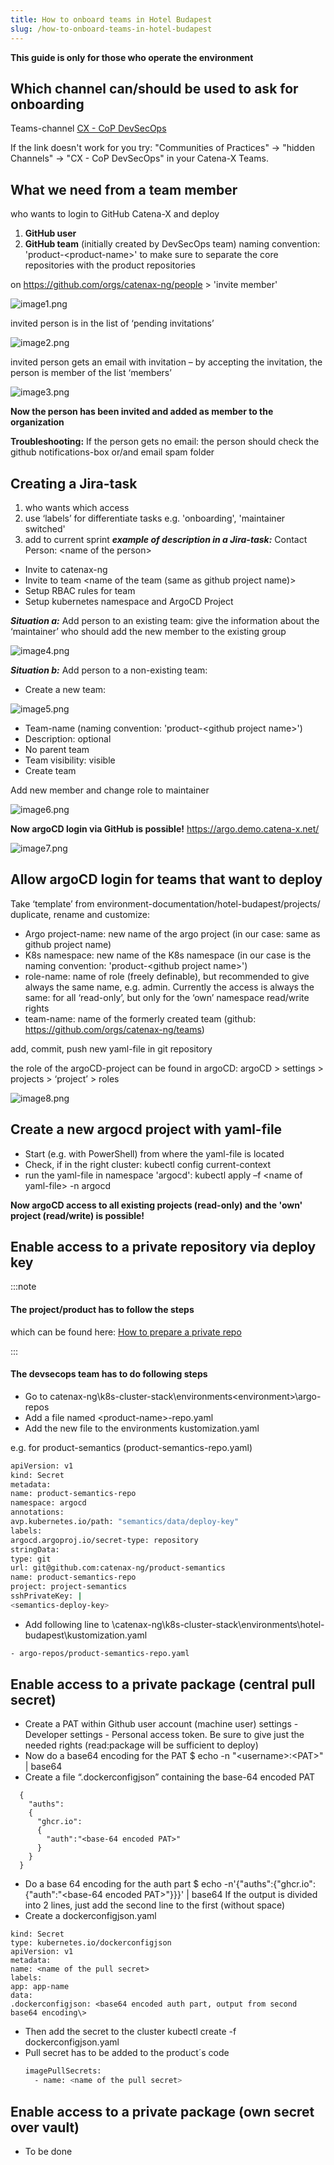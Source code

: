```yaml
---
title: How to onboard teams in Hotel Budapest
slug: /how-to-onboard-teams-in-hotel-budapest
---
```



**This guide is only for those who operate the environment**

## Which channel can/should be used to ask for onboarding
Teams-channel [CX - CoP DevSecOps](https://teams.microsoft.com/l/channel/19%3a9a3c4a05a3514d07b973c13e7b468709%40thread.tacv2/CX%2520-%2520CoP%2520DevSecOps?groupId=17b1a2dc-67fb-4a49-a2ed-dd1344321439&tenantId=1ad22c6d-2f08-4f05-a0ba-e17f6ce88380)

If the link doesn't work for you try: "Communities of Practices" → "hidden Channels" → "CX - CoP DevSecOps" in your Catena-X Teams.

## What we need from a team member
who wants to login to GitHub Catena-X and deploy

1. **GitHub user**
2. **GitHub team** (initially created by DevSecOps team)
naming convention: 'product-<product-name\>' to make sure to separate the core repositories with the product repositories

on https://github.com/orgs/catenax-ng/people \> 'invite member'

![image1.png](assets/image1.png)

invited person is in the list of ‘pending invitations’

![image2.png](assets/image2.png)

invited person gets an email with invitation – by accepting the invitation, the person is member of the list ‘members’

![image3.png](assets/image3.png)

**Now the person has been invited and added as member to the organization**


**Troubleshooting:**
If the person gets no email: the person should check the github notifications-box or/and email spam folder

## Creating a Jira-task
1. who wants which access
2. use ‘labels’ for differentiate tasks e.g. 'onboarding', 'maintainer switched'
3. add to current sprint
***example of description in a Jira-task:***
Contact Person: <name of the person\>
- Invite to catenax-ng
- Invite to team <name of the team (same as github project name)\>
- Setup RBAC rules for team
- Setup kubernetes namespace and ArgoCD Project

***Situation a:***
Add person to an existing team:
give the information about the ‘maintainer’ who should add the new member to the existing group

![image4.png](assets/image4.png)

***Situation b:***
Add person to a non-existing team:
- Create a new team:

![image5.png](assets/image5.png)

- Team-name (naming convention: 'product-<github project name\>')
- Description: optional
- No parent team
- Team visibility: visible
- Create team

Add new member and change role to maintainer

![image6.png](assets/image6.png)

**Now argoCD login via GitHub is possible!**
https://argo.demo.catena-x.net/

![image7.png](assets/image7.png)

## Allow argoCD login for teams that want to deploy
Take ‘template’ from environment-documentation/hotel-budapest/projects/ duplicate, rename and customize:
- Argo project-name: new name of the argo project (in our case: same as github project name)
- K8s namespace: new name of the K8s namespace (in our case is the naming convention: 'product-<github project name\>')
- role-name: name of role (freely definable), but recommended to give always the same
name, e.g. admin. Currently the access is always the same:
for all ‘read-only’, but only for the ‘own’ namespace read/write rights
- team-name: name of the formerly created team (github: https://github.com/orgs/catenax-ng/teams)

add, commit, push new yaml-file in git repository

the role of the argoCD-project can be found in argoCD:
argoCD \> settings \> projects \> ‘project’ \> roles

![image8.png](assets/image8.png)

## Create a new argocd project with yaml-file

- Start (e.g. with PowerShell) from where the yaml-file is located
- Check, if in the right cluster:
kubectl config current-context
- run the yaml-file in namespace 'argocd':
kubectl apply –f <name of yaml-file\> -n argocd

**Now argoCD access to all existing projects (read-only) and the 'own' project (read/write) is possible!**

## Enable access to a private repository via deploy key

:::note
#### The project/product has to follow the steps

which can be found here: [How to prepare a private repo](guides/how-to-prepare-a-private-repo)

:::

#### The devsecops team has to do following steps
- Go to catenax-ng\k8s-cluster-stack\environments\<environment\>\argo-repos
- Add a file named <product-name\>-repo.yaml
- Add the new file to the environments kustomization.yaml

e.g. for product-semantics (product-semantics-repo.yaml)
```bash
apiVersion: v1
kind: Secret
metadata:
name: product-semantics-repo
namespace: argocd
annotations:
avp.kubernetes.io/path: "semantics/data/deploy-key"
labels:
argocd.argoproj.io/secret-type: repository
stringData:
type: git
url: git@github.com:catenax-ng/product-semantics
name: product-semantics-repo
project: project-semantics
sshPrivateKey: |
<semantics-deploy-key>
```
- Add following line to \catenax-ng\k8s-cluster-stack\environments\hotel-budapest\kustomization.yaml
```bash
- argo-repos/product-semantics-repo.yaml
```

## Enable access to a private package (central pull secret)

- Create a PAT within Github user account (machine user)
settings - Developer settings - Personal access token.
Be sure to give just the needed rights (read:package will be sufficient to deploy)
- Now do a base64 encoding for the PAT
$ echo -n "<username\>:<PAT\>" | base64
- Create a file “.dockerconfigjson” containing the base-64 encoded PAT
```
  {
    "auths":
    {
      "ghcr.io":
      {
        "auth":"<base-64 encoded PAT>"
      }
    }
  }
```
- Do a base 64 encoding for the auth part
$ echo -n'{"auths":{"ghcr.io":{"auth":"<base-64 encoded PAT\>"\}}}' | base64
If the output is divided into 2 lines, just add the second line to the first (without space)
- Create a dockerconfigjson.yaml
```
kind: Secret
type: kubernetes.io/dockerconfigjson
apiVersion: v1
metadata:
name: <name of the pull secret>
labels:
app: app-name
data:
.dockerconfigjson: <base64 encoded auth part, output from second base64 encoding\>
```
- Then add the secret to the cluster
kubectl create -f dockerconfigjson.yaml
- Pull secret has to be added to the product´s code
  ```bash
  imagePullSecrets:
    - name: <name of the pull secret>
  ```

## Enable access to a private package (own secret over vault)
- To be done